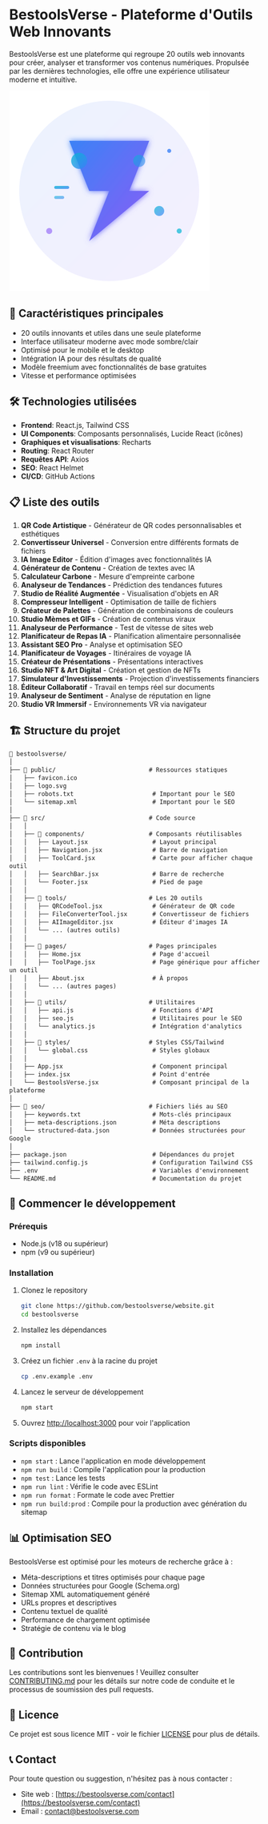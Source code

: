 # BestoolsVerse - Plateforme d'Outils Web Innovants

BestoolsVerse est une plateforme qui regroupe 20 outils web innovants pour créer, analyser et transformer vos contenus numériques. Propulsée par les dernières technologies, elle offre une expérience utilisateur moderne et intuitive.

![BestoolsVerse Logo](public/logo.svg)

## 🚀 Caractéristiques principales

- 20 outils innovants et utiles dans une seule plateforme
- Interface utilisateur moderne avec mode sombre/clair
- Optimisé pour le mobile et le desktop
- Intégration IA pour des résultats de qualité
- Modèle freemium avec fonctionnalités de base gratuites
- Vitesse et performance optimisées

## 🛠️ Technologies utilisées

- **Frontend**: React.js, Tailwind CSS
- **UI Components**: Composants personnalisés, Lucide React (icônes)
- **Graphiques et visualisations**: Recharts
- **Routing**: React Router
- **Requêtes API**: Axios
- **SEO**: React Helmet
- **CI/CD**: GitHub Actions

## 📋 Liste des outils

1. **QR Code Artistique** - Générateur de QR codes personnalisables et esthétiques
2. **Convertisseur Universel** - Conversion entre différents formats de fichiers
3. **IA Image Editor** - Édition d'images avec fonctionnalités IA
4. **Générateur de Contenu** - Création de textes avec IA
5. **Calculateur Carbone** - Mesure d'empreinte carbone
6. **Analyseur de Tendances** - Prédiction des tendances futures
7. **Studio de Réalité Augmentée** - Visualisation d'objets en AR
8. **Compresseur Intelligent** - Optimisation de taille de fichiers
9. **Créateur de Palettes** - Génération de combinaisons de couleurs
10. **Studio Mèmes et GIFs** - Création de contenus viraux
11. **Analyseur de Performance** - Test de vitesse de sites web
12. **Planificateur de Repas IA** - Planification alimentaire personnalisée
13. **Assistant SEO Pro** - Analyse et optimisation SEO
14. **Planificateur de Voyages** - Itinéraires de voyage IA
15. **Créateur de Présentations** - Présentations interactives
16. **Studio NFT & Art Digital** - Création et gestion de NFTs
17. **Simulateur d'Investissements** - Projection d'investissements financiers
18. **Éditeur Collaboratif** - Travail en temps réel sur documents
19. **Analyseur de Sentiment** - Analyse de réputation en ligne
20. **Studio VR Immersif** - Environnements VR via navigateur

## 🏗️ Structure du projet

```
📁 bestoolsverse/
│
├── 📁 public/                          # Ressources statiques
│   ├── favicon.ico
│   ├── logo.svg
│   ├── robots.txt                      # Important pour le SEO
│   └── sitemap.xml                     # Important pour le SEO
│
├── 📁 src/                             # Code source
│   │
│   ├── 📁 components/                  # Composants réutilisables
│   │   ├── Layout.jsx                  # Layout principal
│   │   ├── Navigation.jsx              # Barre de navigation
│   │   ├── ToolCard.jsx                # Carte pour afficher chaque outil
│   │   ├── SearchBar.jsx               # Barre de recherche
│   │   └── Footer.jsx                  # Pied de page
│   │
│   ├── 📁 tools/                       # Les 20 outils
│   │   ├── QRCodeTool.jsx              # Générateur de QR code
│   │   ├── FileConverterTool.jsx       # Convertisseur de fichiers
│   │   ├── AIImageEditor.jsx           # Éditeur d'images IA
│   │   └── ... (autres outils)
│   │
│   ├── 📁 pages/                       # Pages principales
│   │   ├── Home.jsx                    # Page d'accueil
│   │   ├── ToolPage.jsx                # Page générique pour afficher un outil
│   │   ├── About.jsx                   # À propos
│   │   └── ... (autres pages)
│   │
│   ├── 📁 utils/                       # Utilitaires
│   │   ├── api.js                      # Fonctions d'API
│   │   ├── seo.js                      # Utilitaires pour le SEO
│   │   └── analytics.js                # Intégration d'analytics
│   │
│   ├── 📁 styles/                      # Styles CSS/Tailwind
│   │   └── global.css                  # Styles globaux
│   │
│   ├── App.jsx                         # Component principal
│   ├── index.jsx                       # Point d'entrée
│   └── BestoolsVerse.jsx               # Composant principal de la plateforme
│
├── 📁 seo/                             # Fichiers liés au SEO
│   ├── keywords.txt                    # Mots-clés principaux
│   ├── meta-descriptions.json          # Méta descriptions
│   └── structured-data.json            # Données structurées pour Google
│
├── package.json                        # Dépendances du projet
├── tailwind.config.js                  # Configuration Tailwind CSS
├── .env                                # Variables d'environnement
└── README.md                           # Documentation du projet
```

## 🚀 Commencer le développement

### Prérequis

- Node.js (v18 ou supérieur)
- npm (v9 ou supérieur)

### Installation

1. Clonez le repository
   ```bash
   git clone https://github.com/bestoolsverse/website.git
   cd bestoolsverse
   ```

2. Installez les dépendances
   ```bash
   npm install
   ```

3. Créez un fichier `.env` à la racine du projet
   ```bash
   cp .env.example .env
   ```

4. Lancez le serveur de développement
   ```bash
   npm start
   ```

5. Ouvrez [http://localhost:3000](http://localhost:3000) pour voir l'application

### Scripts disponibles

- `npm start` : Lance l'application en mode développement
- `npm run build` : Compile l'application pour la production
- `npm test` : Lance les tests
- `npm run lint` : Vérifie le code avec ESLint
- `npm run format` : Formate le code avec Prettier
- `npm run build:prod` : Compile pour la production avec génération du sitemap

## 📊 Optimisation SEO

BestoolsVerse est optimisé pour les moteurs de recherche grâce à :

- Méta-descriptions et titres optimisés pour chaque page
- Données structurées pour Google (Schema.org)
- Sitemap XML automatiquement généré
- URLs propres et descriptives
- Contenu textuel de qualité
- Performance de chargement optimisée
- Stratégie de contenu via le blog

## 🤝 Contribution

Les contributions sont les bienvenues ! Veuillez consulter [CONTRIBUTING.md](CONTRIBUTING.md) pour les détails sur notre code de conduite et le processus de soumission des pull requests.

## 📜 Licence

Ce projet est sous licence MIT - voir le fichier [LICENSE](LICENSE) pour plus de détails.

## 📞 Contact

Pour toute question ou suggestion, n'hésitez pas à nous contacter :

- Site web : [https://bestoolsverse.com/contact](https://bestoolsverse.com/contact)
- Email : contact@bestoolsverse.com
